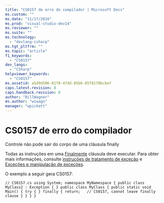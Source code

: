 ```yaml
---
title: "CS0157 de erro do compilador | Microsoft Docs"
ms.custom: ""
ms.date: "11/17/2016"
ms.prod: "visual-studio-dev14"
ms.reviewer: ""
ms.suite: ""
ms.technology: 
  - "devlang-csharp"
ms.tgt_pltfrm: ""
ms.topic: "article"
f1_keywords: 
  - "CS0157"
dev_langs: 
  - "CSharp"
helpviewer_keywords: 
  - "CS0157"
ms.assetid: a5d9d506-81f8-47dd-85b6-85f8170bcbef
caps.latest.revision: 8
caps.handback.revision: 8
author: "BillWagner"
ms.author: "wiwagn"
manager: "wpickett"
---
```

# CS0157 de erro do compilador
Controle não pode sair do corpo de uma cláusula finally  
  
 Todas as instruções em uma [Finalmente](../../csharp/language-reference/keywords/try-catch-finally.md) cláusula deve executar. Para obter mais informações, consulte [instruções de tratamento de exceção](../../csharp/language-reference/keywords/exception-handling-statements.md) e [Exceções e manipulação de exceções](../../csharp/programming-guide/exceptions/exceptions-and-exception-handling.md).  
  
 O exemplo a seguir gera CS0157:  
  
```  
// CS0157.cs using System; namespace MyNamespace { public class MyClass2 : Exception { } public class MyClass { public static void Main() { try { } finally { return;   // CS0157, cannot leave finally clause } } } }  
```